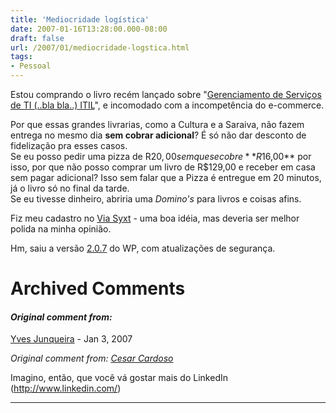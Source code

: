 ```yaml
---
title: 'Mediocridade logística'
date: 2007-01-16T13:28:00.000-08:00
draft: false
url: /2007/01/mediocridade-logstica.html
tags: 
- Pessoal
---
```


Estou comprando o livro recém lançado sobre "[Gerenciamento de Serviços de TI (..bla bla..) ITIL](http://www.cetico.org/tech/www.novateceditora.com.br/livros/gerenciamento/)", e incomodado com a incompetência do e-commerce.  
  
Por que essas grandes livrarias, como a Cultura e a Saraiva, não fazem entrega no mesmo dia **sem cobrar adicional**? É só não dar desconto de fidelização pra esses casos.  
Se eu posso pedir uma pizza de R$20,00 sem que se cobre **R$16,00** por isso, por que não posso comprar um livro de R$129,00 e receber em casa sem pagar adicional? Isso sem falar que a Pizza é entregue em 20 minutos, já o livro só no final da tarde.  
Se eu tivesse dinheiro, abriria uma _Domino's_ para livros e coisas afins.  
  
Fiz meu cadastro no [Via Syxt](http://www.syxt.com.br/yvesjmt) - uma boa idéia, mas deveria ser melhor polida na minha opinião.  
  
Hm, saiu a versão [2.0.7](http://wordpress.org/development/2007/01/wordpress-207/) do WP, com atualizações de segurança.
# Archived Comments

#### _Original comment from:_
[Yves Junqueira](https://www.blogger.com/profile/00104361785049371212 "noreply@blogger.com") - <time datetime="2007-01-17T00:58:00.000-08:00">Jan 3, 2007</time>

_Original comment from: [Cesar Cardoso](http://fudeblog.zyakannazio.eti.br)_  
  
Imagino, então, que você vá gostar mais do LinkedIn (http://www.linkedin.com/)
<hr />
